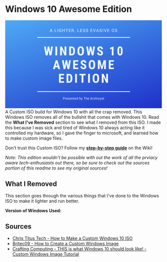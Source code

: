 # Windows 10 Awesome Edition
![Windows 10 Awesome Edition Banner](https://github.com/TheArchyvist/Windows/blob/main/Assests/Windows%2010%20Awesome%20Edition.png)
A Custom ISO build for Windows 10 with all the crap removed. This Windows ISO removes all of the bullshit that comes with Windows 10. Read the **What I've Removed** section to see what I removed from this ISO. I made this because I was sick and tired of Windows 10 always acting like it controlled my hardware, so I gave the finger to microsoft, and learned how to make custom image files.

Don't trust this Custom ISO? Follow my [**step-by-step guide**](https://github.com/TheArchyvist/Windows-10-Awesome-Edition/wiki/Build-Your-Own-Flavor-of-Windows!) on the Wiki!

_Note: This edition wouldn't be possible with out the work of all the prviacy aware tech-enthusiasts out there, so be sure to check out the sources portion of this readme to see my original sources!_

## What I Removed
This section goes through the various things that I've done to the Windows ISO to make it lighter and run better.

**Version of Windows Used:**


## Sources
* [Chris Titus Tech - How to Make a Custom Windows 10 ISO](https://www.youtube.com/watch?v=R6XPff38iSc)
* [Britec09 - How to Create a Custom Windows Image](https://www.youtube.com/watch?v=op6-HWg0gZ4)
* [Crafting Computing - THIS is what Windows 10 should look like! - Custom Windows Image Tutorial](https://www.youtube.com/watch?v=PdKMiFKGQuc)
